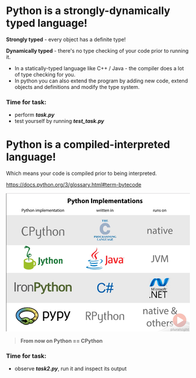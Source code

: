# Python is a strongly-dynamically typed language!  
**Strongly typed** - every object has a definite type!  
  
**Dynamically typed** - there's no type checking of your code prior to running it.  
 - In a statically-typed language like C++ / Java - the compiler does a lot of type checking for you.  
 - In python you can also extend the program by adding new code, extend objects and definitions and modify the type system.
### Time for task:
 - perform ***task.py***
 - test yourself by running ***test_task.py***

# Python is a compiled-interpreted language!
Which means your code is compiled prior to being interpreted.

https://docs.python.org/3/glossary.html#term-bytecode

![enter image description here](/images/image001.png)


> **From now on Python == CPython**


### Time for task:
- observe ***task2.py***, run it and inspect its output
<!--stackedit_data:
eyJoaXN0b3J5IjpbMTM3MzAwMTIzNV19
-->